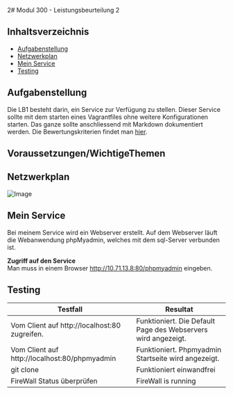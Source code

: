 2# Modul 300 - Leistungsbeurteilung 2

## Inhaltsverzeichnis
 - [Aufgabenstellung](#aufgabenstellung)
 - [Netzwerkplan](#netzwerkplan)
 - [Mein Service](#mein-service)
 - [Testing](#testing)


## Aufgabenstellung

Die LB1 besteht darin, ein Service zur Verfügung zu stellen. Dieser Service sollte mit dem starten eines Vagrantfiles ohne weitere Konfigurationen starten. Das ganze sollte anschliessend mit Markdown dokumentiert werden. Die Bewertungskriterien findet man [hier](https://bscw.tbz.ch/bscw/bscw.cgi/d29084554/M300_LB1_Bewertungsraster.pdf?op=get&open=1).

## Voraussetzungen/WichtigeThemen


## Netzwerkplan

![Image](Netzwerkbild.png)        

<div id='id-section2'/>

## Mein Service

Bei meinem Service wird ein Webserver erstellt. Auf dem Webserver läuft die Webanwendung phpMyadmin, welches mit dem sql-Server verbunden ist.


**Zugriff auf den Service** </br>
Man muss in einem Browser http://10.71.13.8:80/phpmyadmin eingeben.


## Testing

| Testfall                                                                                               | Resultat                                                                                                                                |
|--------------------------------------------------------------------------------------------------------|-----------------------------------------------------------------------------------------------------------------------------------------|
| Vom Client auf http://localhost:80 zugreifen.                                                                 | Funktioniert. Die Default Page des Webservers wird angezeigt.                                                        |
| Vom Client auf http://localhost:80/phpmyadmin                                           | Funktioniert. Phpmyadmin Startseite wird angezeigt.                                     |
| git clone                                                                                              | Funktioniert einwandfrei                                                        |
| FireWall Status überprüfen                                                                                            | FireWall is running                                                        |

  




